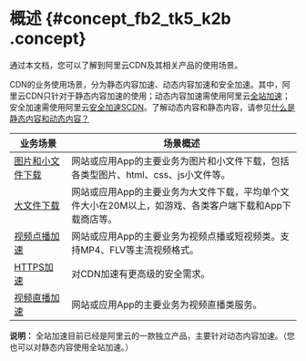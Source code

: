 # 概述 {#concept_fb2_tk5_k2b .concept}

通过本文档，您可以了解到阿里云CDN及其相关产品的使用场景。

CDN的业务使用场景，分为静态内容加速、动态内容加速和安全加速。其中，阿里云CDN只针对于静态内容加速的使用；动态内容加速需使用阿里云[全站加速](../../../../cn.zh-CN/产品简介/什么是全站加速.md#)；安全加速需使用阿里云[安全加速SCDN](https://help.aliyun.com/document_detail/63597.html)。了解动态内容和静态内容，请参见[什么是静态内容和动态内容？](https://help.aliyun.com/knowledge_detail/94564.html)

|业务场景|场景概述|
|----|----|
|[图片和小文件下载](cn.zh-CN/产品简介/应用场景/图片小文件.md#)|网站或应用App的主要业务为图片和小文件下载，包括各类型图片、html、css、js小文件等。|
|[大文件下载](cn.zh-CN/产品简介/应用场景/图片小文件.md#)|网站或应用App的主要业务为大文件下载，平均单个文件大小在20M以上，如游戏、各类客户端下载和App下载商店等。|
|[视频点播加速](cn.zh-CN/产品简介/应用场景/视音频点播.md#)|网站或应用App的主要业务为视频点播或短视频类。支持MP4、FLV等主流视频格式。|
|[HTTPS加速](cn.zh-CN/用户指南/域名管理/HTTPS安全加速/概述.md#)|对CDN加速有更高级的安全需求。|
|[视频直播加速](cn.zh-CN/产品简介/应用场景/直播流媒体.md#)|网站或应用App的主要业务为视频直播类服务。|

**说明：** 全站加速目前已经是阿里云的一款独立产品，主要针对动态内容加速。（您也可以对静态内容使用全站加速。）


